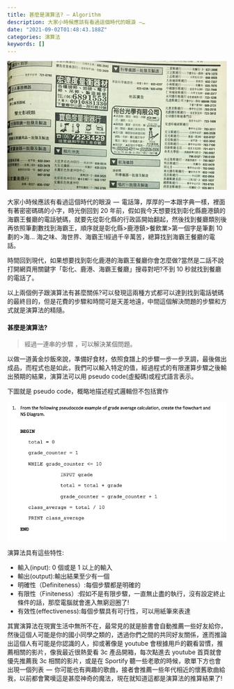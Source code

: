 ```yaml
---
title: 甚麼是演算法? — Algorithm
description: 大家小時候應該有看過這個時代的眼淚 —…
date: "2021-09-02T01:48:43.188Z"
categories: 演算法
keywords: []
---
```


![](/img/1__Dmg27k__HJRKw1D__itJgVVQ.png)

大家小時候應該有看過這個時代的眼淚  —  電話簿，厚厚的一本跟字典一樣，裡面有著密密碼碼的小字，時光倒回到 20 年前，假如我今天想要找到彰化縣鹿港鎮的海霸王餐廳的電話號碼，就要先從彰化縣的行政區開始翻起，然後找到餐廳類別後再依照筆劃數找到海霸王，順序就是彰化縣>鹿港鎮>餐飲業>第一個字是筆劃 10 劃的>海… 海之味、海世界、海霸王!經過千辛萬苦，總算找到海霸王餐廳的電話。

時間回到現代，如果想要找到彰化鹿港的海霸王餐廳你會怎麼做?當然是二話不說打開網頁用關鍵字「彰化、鹿港、海霸王餐廳」搜尋對吧?不到 10 秒就找到餐廳的電話了。

以上兩個例子跟演算法有甚麼關係?可以發現這兩種方式都可以達到找到電話號碼的最終目的，但是花費的步驟和時間可是天差地遠，中間這個解決問題的步驟和方式就是演算法的精隨。

#### 甚麼是演算法?

> 經過一連串的步驟 ，可以解決某個問題。

以做一道黃金炒飯來說，準備好食材，依照食譜上的步驟一步一步烹調，最後做出成品，而程式也是如此，我們可以輸入特定的值，經過程式的有限運算步驟之後輸出預期的結果，演算法可以用 pseudo code(虛擬碼)或程式語言表示。

下圖就是 pseudo code，概略地描述程式邏輯但不包括實作

![](/img/1__gUHdi5RKugXGdz__3e__hpHQ.png)

演算法具有這些特性:

- 輸入(input): 0 個或是 1 以上的輸入
- 輸出(output):輸出結果至少有一個
- 明確性（Definiteness）:每個步驟都是明確的
- 有限性（Finiteness）:假如不是有限步驟，一直無止盡的執行，沒有設定終止條件的話，那麼電腦就會進入無窮迴圈了!
- 有效性(effectiveness):每個步驟具有可行性，可以用紙筆來表達

其實演算法在現實生活中無所不在，最常見的就是臉書會自動推薦一些好友給你，然後這個人可能是你的國小同學之類的，透過你們之間的共同好友關係，進而推論出這個人有可能是你認識的人，抑或著像是 youtube 會根據用戶的觀看習慣，推薦相關的影片，像我最近很熱愛看 3c 產品開箱，每次點進去 youtube 首頁就會優先推薦我 3c 相關的影片，或是在 Sportify 聽一些老歌的時候，歌單下方也會出現一個列表  —  你可能也有興趣的歌曲，接者會推薦一些年代相近的懷舊歌曲給我，以前都會驚嘆這是甚麼神奇的魔法，現在就知道這都是演算法的推算結果了!
